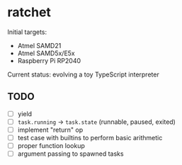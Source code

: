 # ratchet

Initial targets:

  - Atmel SAMD21
  - Atmel SAMD5x/E5x
  - Raspberry Pi RP2040

Current status: evolving a toy TypeScript interpreter

## TODO

  - [ ] yield
  - [ ] `task.running` -> `task.state` (runnable, paused, exited)
  - [ ] implement "return" op
  - [ ] test case with builtins to perform basic arithmetic
  - [ ] proper function lookup
  - [ ] argument passing to spawned tasks
